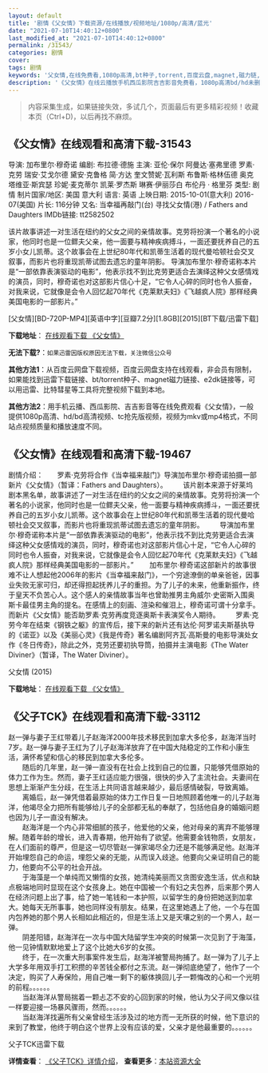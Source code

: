 ```yaml
---
layout: default
title: '剧情《父女情》下载资源/在线播放/视频地址/1080p/高清/蓝光'
date: "2021-07-10T14:40:12+0800"
last_modified_at: "2021-07-10T14:40:12+0800"
permalink: /31543/
categories: 剧情
cover:
tags: 剧情
keywords: '父女情,在线免费看,1080p高清,bt种子,torrent,百度云盘,magnet,磁力链,迅雷下载资源'
description: '《父女情》在线云播放手机西瓜影院吉吉影音免费看，1080p高清bd/hd未删减完整版和tc抢先枪版，mkv/mp4格式，附带bt/torrent种子、magnet/磁力链、百度云盘、网盘资源迅雷下载链接'
---
```


>内容采集生成，如果链接失效，多试几个，页面最后有更多精彩视频！收藏本页（Ctrl+D)，以后再找不麻烦。


## 《父女情》在线观看和高清下载-31543

导演: 加布里尔·穆奇诺 编剧: 布拉德·德施 主演: 亚伦·保尔 阿曼达·塞弗里德 罗素·克劳 瑞安·艾戈尔德 黛安·克鲁格 简·方达 奎文赞妮·瓦利斯 布鲁斯·格林伍德 奥克塔维亚·斯宾瑟 珍妮·麦克蒂尔 凯莱·罗杰斯 琳赛·伊丽莎白 布伦丹 · 格里芬 类型: 剧情 制片国家/地区: 美国 意大利 语言: 英语 上映日期: 2015-10-01(意大利) 2016-07(美国) 片长: 116分钟 又名: 当幸福再敲门(台) 寻找父女情(港) / Fathers and Daughters IMDb链接: tt2582502

该片故事讲述一对生活在纽约的父女之间的亲情故事。克劳将扮演一个著名的小说家，他同时也是一位鳏夫父亲，他一面要与精神疾病搏斗，一面还要抚养自己的五岁小女儿凯蒂。这个故事会在上世纪80年代和凯蒂生活着的现代曼哈顿社会交叉叙事，而影片也将重现凯蒂试图去遗忘的童年阴影。 导演加布里尔·穆奇诺称本片是“一部依靠表演驱动的电影”，他表示找不到比克劳更适合去演绎这种父女感情戏的演员，同时，穆奇诺也对这部影片信心十足，“它令人心碎的同时也令人振奋，对我来说，它就像是会令人回忆起70年代《克莱默夫妇》《飞越疯人院》那样经典美国电影的一部影片。”


[父女情][BD-720P-MP4][英语中字][豆瓣7.2分][1.8GB][2015][BT下载/迅雷下载]

**下载地址**： [在线观看下载 《父女情》](https://www.btdx8.com/torrent/fathers_and_daughters_2015.html) 


**无法下载?**：`如果迅雷因版权原因无法下载，关注微信公众号 `

**其他方法1**：从百度云网盘下载视频，百度云网盘支持在线观看，非会员有限制，如果能找到迅雷下载链接、bt/torrent种子、magnet磁力链接、e2dk链接等，可以用迅雷、比特彗星等工具将完整视频下载到本地。

**其他方法2**：用手机云播、西瓜影院、吉吉影音等在线免费观看《父女情》，一般提供1080p高清、hd/bd高清视频、tc抢先版视频，视频为mkv或mp4格式，不同站点视频质量和播放速度不同。


## 《父女情》在线观看和高清下载-19467

剧情介绍：　　罗素·克劳将合作《当幸福来敲门》导演加布里尔·穆奇诺拍摄一部新片《父女情》（暂译：Fathers and Daughters）。   　　该片剧本来源于好莱坞剧本黑名单，故事讲述了一对生活在纽约的父女之间的亲情故事。克劳将扮演一个著名的小说家，他同时也是一位鳏夫父亲，他一面要与精神疾病搏斗，一面还要抚养自己的五岁小女儿凯蒂。这个故事会在上世纪80年代和凯蒂生活着的现代曼哈顿社会交叉叙事，而影片也将重现凯蒂试图去遗忘的童年阴影。   　　导演加布里尔·穆奇诺称本片是“一部依靠表演驱动的电影”，他表示找不到比克劳更适合去演绎这种父女感情戏的演员，同时，穆奇诺也对这部影片信心十足，“它令人心碎的同时也令人振奋，对我来说，它就像是会令人回忆起70年代《克莱默夫妇》《飞越疯人院》那样经典美国电影的一部影片。”   　　加布里尔·穆奇诺这部新片的故事很难不让人想起他2006年的影片《当幸福来敲门》，一个穷途潦倒的单亲爸爸，因事业失败无家可归，却还得担起抚养儿子的重担。为了儿子的未来，他重新振作，终于皇天不负苦心人。这个感人的亲情故事当年也曾助推男主角威尔·史密斯入围奥斯卡最佳男主角的提名。在感情上的刻画、渲染和催泪上，穆奇诺可谓十分拿手。而新片《父女情》能否助罗素·克劳再度竞逐奥斯卡表演奖令人期待。   　　罗素·克劳今年在结束《钢铁之躯》的宣传后，接下来的新片还有达伦·阿罗诺夫斯基执导的《诺亚》以及《美丽心灵》《我是传奇》著名编剧阿齐瓦·高斯曼的电影导演处女作《冬日传奇》，除此之外，克劳还要初执导筒，拍摄并主演电影《The Water Diviner》（暂译，The Water Diviner）。


父女情 (2015)

**下载地址**： [在线观看下载 《父女情》](https://www.btbtdy.me/btdy/dy1156.html) 


## 《父子TCK》在线观看和高清下载-33112

赵一弹与妻子王红带着儿子赵海洋2000年技术移民到加拿大多伦多，赵海洋当时7岁。赵一弹与妻子王红为了儿子赵海洋放弃了在中国大陆稳定的工作和小康生活，满怀希望和信心的移民到加拿大多伦多。<br />　　随后的几年里，赵一弹一直没有在社会上找到自己的位置，只能够凭借原始的体力工作为生。然而，妻子王红适应能力很强，很快的步入了主流社会。夫妻间在思想上渐渐产生分歧，在生活上共同语言越来越少，最后感情破裂，导致离婚。<br />　　离婚后，赵一弹凭借着最原始的体力工作日复一日地照顾着他唯一的儿子赵海洋，他竭尽全力把所有能够给儿子的全部都无私的奉献了，包括他自身的婚姻问题也因为儿子一直没有解决。<br />　　赵海洋是一个内心非常细腻的孩子，他爱他的父亲，他对母亲的离弃不能够理解。随着年龄的增长，进入青春期，他开始有了欲望。他需要金钱物质，女朋友，在人们面前的尊严，但是这一切尽管赵一弹家竭尽全力还是不能够满足他。赵海洋开始埋怨自己的命运，埋怨父亲的无能，从而误入歧途。他要向父亲证明自己的能力，他要向不公平的社会开战。<br />　　于海藻是一个单纯而又懒惰的女孩，她清纯美丽而又贪图安逸生活，优点和缺点极端地同时显现在这个女孩身上。她在中国被一个有妇之夫包养，后来那个男人在经济问题上出了事，给了她一笔钱和一本护照，以留学生的身份把她送到加拿大。她每天无所事事，她也同样没有朋友。结果，在这里她遇上了他，一个与在国内包养她的那个男人长相如此相近的，但是生活上又是天壤之别的一个男人，赵一弹。<br />　　阴差阳错，赵海洋在一次与中国大陆留学生冲突的时候第一次见到了于海藻，他一见钟情默默地爱上了这个比她大6岁的女孩。<br />　　终于，在一次重大刑事案件发生后，赵海洋被警局拘捕了。赵一弹为了儿子上大学多年用双手打工积攒的辛苦钱全都付之东流。赵一弹彻底绝望了，他作了一个决定，购买了人寿保险，用自己唯一剩下的躯体换回儿子一颗悔改的心和一个光明的前程。。。。。。<br />　　当赵海洋从警局揣着一颗忐忑不安的心回到家的时候，他认为父子间又像以往一样要迎接一场暴风骤雨，然而。。。。。。<br />　　当赵海洋找遍所有父亲曾经生活涉及过的地方而一无所获的时候，他下意识的来到了教堂，他终于明白这个世界上没有应该的爱，父亲才是他最重要的。。。。。。</p>


父子TCK迅雷下载

**详情查看**： [《父子TCK》详情介绍](/movie/33112/)， **查看更多**：[本站资源大全](/movie/t/all/)

